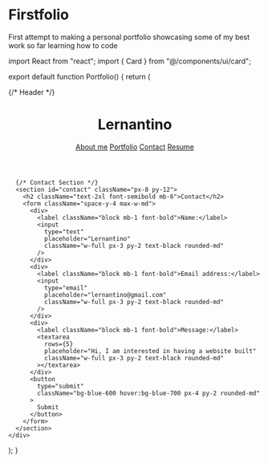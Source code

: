 # Firstfolio
First attempt to making a personal portfolio showcasing some of my best work so far learning how to code


import React from "react";
import { Card } from "@/components/ui/card";

export default function Portfolio() {
  return (
    <div className="min-h-screen bg-[#1f2e4a] text-white font-sans">
      {/* Header */}
      <header className="bg-[url('/header-bg.jpg')] bg-cover py-6 px-4 flex justify-between items-center text-white">
        <h1 className="text-3xl font-bold">Lernantino</h1>
        <nav className="space-x-6 text-lg">
          <a href="#about" className="hover:underline">About me</a>
          <a href="#portfolio" className="hover:underline">Portfolio</a>
          <a href="#contact" className="hover:underline">Contact</a>
          <a href="#resume" className="hover:underline text-red-400">Resume</a>
        </nav>
      </header>

      {/* Contact Section */}
      <section id="contact" className="px-8 py-12">
        <h2 className="text-2xl font-semibold mb-6">Contact</h2>
        <form className="space-y-4 max-w-md">
          <div>
            <label className="block mb-1 font-bold">Name:</label>
            <input
              type="text"
              placeholder="Lernantino"
              className="w-full px-3 py-2 text-black rounded-md"
            />
          </div>
          <div>
            <label className="block mb-1 font-bold">Email address:</label>
            <input
              type="email"
              placeholder="lernantino@gmail.com"
              className="w-full px-3 py-2 text-black rounded-md"
            />
          </div>
          <div>
            <label className="block mb-1 font-bold">Message:</label>
            <textarea
              rows={5}
              placeholder="Hi, I am interested in having a website built"
              className="w-full px-3 py-2 text-black rounded-md"
            ></textarea>
          </div>
          <button
            type="submit"
            className="bg-blue-600 hover:bg-blue-700 px-4 py-2 rounded-md"
          >
            Submit
          </button>
        </form>
      </section>
    </div>
  );
}
